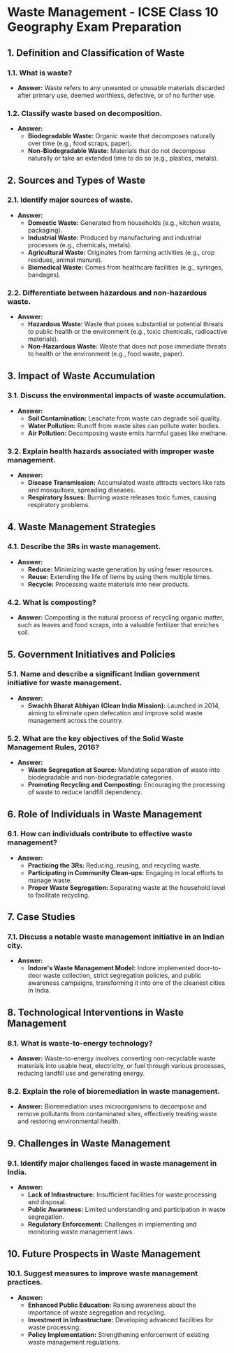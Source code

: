# Waste Management - ICSE Class 10 Geography Exam Preparation

## 1. **Definition and Classification of Waste**

### **1.1. What is waste?**
- **Answer:** Waste refers to any unwanted or unusable materials discarded after primary use, deemed worthless, defective, or of no further use.

### **1.2. Classify waste based on decomposition.**
- **Answer:**
  - **Biodegradable Waste:** Organic waste that decomposes naturally over time (e.g., food scraps, paper).
  - **Non-Biodegradable Waste:** Materials that do not decompose naturally or take an extended time to do so (e.g., plastics, metals).

## 2. **Sources and Types of Waste**

### **2.1. Identify major sources of waste.**
- **Answer:**
  - **Domestic Waste:** Generated from households (e.g., kitchen waste, packaging).
  - **Industrial Waste:** Produced by manufacturing and industrial processes (e.g., chemicals, metals).
  - **Agricultural Waste:** Originates from farming activities (e.g., crop residues, animal manure).
  - **Biomedical Waste:** Comes from healthcare facilities (e.g., syringes, bandages).

### **2.2. Differentiate between hazardous and non-hazardous waste.**
- **Answer:**
  - **Hazardous Waste:** Waste that poses substantial or potential threats to public health or the environment (e.g., toxic chemicals, radioactive materials).
  - **Non-Hazardous Waste:** Waste that does not pose immediate threats to health or the environment (e.g., food waste, paper).

## 3. **Impact of Waste Accumulation**

### **3.1. Discuss the environmental impacts of waste accumulation.**
- **Answer:**
  - **Soil Contamination:** Leachate from waste can degrade soil quality.
  - **Water Pollution:** Runoff from waste sites can pollute water bodies.
  - **Air Pollution:** Decomposing waste emits harmful gases like methane.

### **3.2. Explain health hazards associated with improper waste management.**
- **Answer:**
  - **Disease Transmission:** Accumulated waste attracts vectors like rats and mosquitoes, spreading diseases.
  - **Respiratory Issues:** Burning waste releases toxic fumes, causing respiratory problems.

## 4. **Waste Management Strategies**

### **4.1. Describe the 3Rs in waste management.**
- **Answer:**
  - **Reduce:** Minimizing waste generation by using fewer resources.
  - **Reuse:** Extending the life of items by using them multiple times.
  - **Recycle:** Processing waste materials into new products.

### **4.2. What is composting?**
- **Answer:** Composting is the natural process of recycling organic matter, such as leaves and food scraps, into a valuable fertilizer that enriches soil.

## 5. **Government Initiatives and Policies**

### **5.1. Name and describe a significant Indian government initiative for waste management.**
- **Answer:**
  - **Swachh Bharat Abhiyan (Clean India Mission):** Launched in 2014, aiming to eliminate open defecation and improve solid waste management across the country.

### **5.2. What are the key objectives of the Solid Waste Management Rules, 2016?**
- **Answer:**
  - **Waste Segregation at Source:** Mandating separation of waste into biodegradable and non-biodegradable categories.
  - **Promoting Recycling and Composting:** Encouraging the processing of waste to reduce landfill dependency.

## 6. **Role of Individuals in Waste Management**

### **6.1. How can individuals contribute to effective waste management?**
- **Answer:**
  - **Practicing the 3Rs:** Reducing, reusing, and recycling waste.
  - **Participating in Community Clean-ups:** Engaging in local efforts to manage waste.
  - **Proper Waste Segregation:** Separating waste at the household level to facilitate recycling.

## 7. **Case Studies**

### **7.1. Discuss a notable waste management initiative in an Indian city.**
- **Answer:**
  - **Indore's Waste Management Model:** Indore implemented door-to-door waste collection, strict segregation policies, and public awareness campaigns, transforming it into one of the cleanest cities in India.

## 8. **Technological Interventions in Waste Management**

### **8.1. What is waste-to-energy technology?**
- **Answer:** Waste-to-energy involves converting non-recyclable waste materials into usable heat, electricity, or fuel through various processes, reducing landfill use and generating energy.

### **8.2. Explain the role of bioremediation in waste management.**
- **Answer:** Bioremediation uses microorganisms to decompose and remove pollutants from contaminated sites, effectively treating waste and restoring environmental health.

## 9. **Challenges in Waste Management**

### **9.1. Identify major challenges faced in waste management in India.**
- **Answer:**
  - **Lack of Infrastructure:** Insufficient facilities for waste processing and disposal.
  - **Public Awareness:** Limited understanding and participation in waste segregation.
  - **Regulatory Enforcement:** Challenges in implementing and monitoring waste management laws.

## 10. **Future Prospects in Waste Management**

### **10.1. Suggest measures to improve waste management practices.**
- **Answer:**
  - **Enhanced Public Education:** Raising awareness about the importance of waste segregation and recycling.
  - **Investment in Infrastructure:** Developing advanced facilities for waste processing.
  - **Policy Implementation:** Strengthening enforcement of existing waste management regulations.

